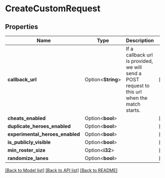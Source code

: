 # CreateCustomRequest

## Properties

Name | Type | Description | Notes
------------ | ------------- | ------------- | -------------
**callback_url** | Option<**String**> | If a callback url is provided, we will send a POST request to this url when the match starts. | [optional]
**cheats_enabled** | Option<**bool**> |  | [optional]
**duplicate_heroes_enabled** | Option<**bool**> |  | [optional]
**experimental_heroes_enabled** | Option<**bool**> |  | [optional]
**is_publicly_visible** | Option<**bool**> |  | [optional]
**min_roster_size** | Option<**i32**> |  | [optional]
**randomize_lanes** | Option<**bool**> |  | [optional]

[[Back to Model list]](../README.md#documentation-for-models) [[Back to API list]](../README.md#documentation-for-api-endpoints) [[Back to README]](../README.md)


